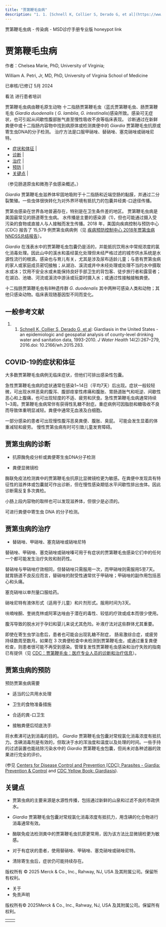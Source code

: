 ```yaml
---
title: "贾第鞭毛虫病"
description: "1. 1. [Schnell K, Collier S, Derado G, et al](https://www.ncbi.nlm.nih.gov/pubmed/27105412): Giardiasis in the United States - an epidemiologic and geospatial analysis of county-level drinking water and sanitation data, 1993-2010. _J Water Health_ 14(2):267–279, 2016.doi: 10.2166/wh.2015.283."
---
```


﻿贾第鞭毛虫病 \- 传染病 \- MSD诊疗手册专业版 honeypot link

# 贾第鞭毛虫病

作者：Chelsea Marie, PhD, University of Virginia;

William A. Petri, Jr, MD, PhD, University of Virginia School of Medicine

已审核/已修订 5月 2024

看法 进行患者培训

贾第鞭毛虫病由鞭毛原生动物 十二指肠贾第鞭毛虫（蓝氏贾第鞭毛虫、肠贾第鞭毛虫 _Giardia duodenalis_ ( _G. lamblia_, _G. intestinalis_)感染所致。感染可无症状，也可引起从间歇性腹部胀气直至慢性吸收不良等临床表现。 诊断通过在新鲜粪便中或十二指肠内容物中找到病原体或检测粪便中的 _Giardia_ 贾第鞭毛虫抗原或寄生虫DNA的分子检测。 治疗方法是口服甲硝唑、替硝唑、塞克硝唑或硝唑尼特。

- [症状和体征](#症状和体征_v1015775_zh) \|
- [诊断](#诊断_v1015780_zh) \|
- [治疗](#治疗_v1015789_zh) \|
- [预防](#预防_v1015802_zh) \|
- [关键点](#关键点_v8932929_zh) \|

（参见肠道原虫和微孢子虫感染概述。）

_Giardia_ 贾第鞭毛虫滋养体牢固地吸附于十二指肠和近端空肠的黏膜，并通过二分裂繁殖。一些虫体很快转化为对外界环境有抵抗力的包囊并经粪-口途径传播。

贾第虫感染在世界各地普遍存在，特别是在卫生条件差的地区。 贾第鞭毛虫病是美国最常见的肠道寄生虫病。 水传播是主要的感染源（1)，但也可能通过摄入受污染的食物或直接人与人接触而发生传播。2018 年，美国向疾病控制与预防中心 (CDC) 报告了 15,579 例贾第虫病病例（见 [疾病预防控制中心 2018年贾第虫病NNDSS总结报告](https://www.cdc.gov/healthywater/surveillance/giardiasis/giardiasis-2018.html)）。

_Giardia_ 在浅表水中的贾第鞭毛虫包囊仍是活的，并能抵抗饮用水中常规浓度的氯化消毒处理。因此山中的溪水和虽经氯化处理但未经严格过滤的城市供水系统是水源性流行的根源。感染也与育儿有关，尤其是涉及尿布适龄儿童；与患有贾第虫病的家人或家庭成员密切接触；从湖泊、溪流或井中未经处理或处理不当的水中摄取水或冰；饮用不安全水或未能保持良好手部卫生的背包客、徒步旅行者和露营者；在湖泊、池塘、河流或溪流中游泳或玩耍时摄入水；或通过性接触接触粪便。

十二指肠贾第鞭毛虫有8种遗传群 _G. duodenalis_ 其中两种可感染人类和动物；其他只感染动物。临床表现随基因型不同而变化。

## 一般参考文献

1. 1. [Schnell K, Collier S, Derado G, et al](https://www.ncbi.nlm.nih.gov/pubmed/27105412): Giardiasis in the United States - an epidemiologic and geospatial analysis of county-level drinking water and sanitation data, 1993-2010. _J Water Health_ 14(2):267–279, 2016.doi: 10.2166/wh.2015.283.


## COVID-19的症状和体征

大多数贾第鞭毛虫病例无临床症状，但他们可排出感染性包囊。

急性贾第鞭毛虫病的症状通常在感染1~14日（平均7天）后出现。症状一般较轻微，可出现水样恶臭的腹泻、腹部痉挛性疼痛和腹胀、胃肠道胀气和呃逆、间歇性恶心和上腹痛，也可出现轻度的不适、疲劳和厌食。急性贾第鞭毛虫病通常持续1~3周。贾第鞭毛虫病常伴有获得性乳糖不耐症。重症病例可因脂肪和糖吸收不良而导致体重明显减轻。粪便中通常无血液及白细胞。

一部分感染的患者可出现慢性腹泻恶臭粪便、腹胀、臭屁。 可能会发生显着的体重减轻和疲劳。 慢性贾第虫病有时可引致儿童发育障碍。

## 贾第虫病的诊断

- 抗原酶免疫分析或粪便寄生虫DNA分子检测

- 粪便显微镜检


酶联免疫法检测粪中的贾第鞭毛虫抗原比显微镜检更为敏感。在粪便中发现具有特征性的滋养体或包囊就可作出诊断，但在慢性感染期低水平间歇性排出虫体。因此诊断需反复多次粪检。

小肠上段内容物的取样也可以发现滋养体，但很少是必须的。

可进行粪便中寄生虫 DNA 的分子检测。

## 贾第虫病的治疗

- 替硝唑、甲硝唑、塞克硝唑或硝唑尼特


替硝唑、甲硝唑、塞克硝唑或硝唑嗪可用于有症状的贾第鞭毛虫感染它们中的任何一个都可能发生治疗失败和耐药性。

替硝唑与甲硝唑疗效相同，但替硝唑只需服用一次，而甲硝唑则需服用5至7天。就胃肠道不良反应而言，替硝唑的耐受性通常优于甲硝唑；甲硝唑的副作用包括恶心和头痛。

塞克硝唑以单剂量口服给药。

硝唑尼特有液体形式（适用于儿童）和片剂形式。服用时间为3天。

呋喃唑酮、奎纳克林或阿苯达唑由于潜在的毒性、较低的疗效或成本而很少使用。

腹泻导致的脱水对于孕妇和婴儿来说尤其危险。补液疗法对这些群体尤其重要。

即使在寄生虫学治愈后，患者也可能会出现乳糖不耐症， 肠易激综合症，或疲劳 持续数周至数月。如果在 3 次粪便检查中未检测到贾第鞭毛虫，或通过重复粪便检查，则患者很可能不再受到感染。管理复发性贾第鞭毛虫感染和治疗失败的指南已有提供（见 [CDC：贾第鞭毛虫：医疗专业人员的诊断和治疗信息](https://www.cdc.gov/parasites/giardia/medical-professionals.html#)）。

## 贾第虫病的预防

预防贾第虫病需要

- 适当的公共用水处理

- 卫生的食物准备措施

- 合适的粪-口卫生

- 接触粪便后彻底洗手


将水煮沸可达到消毒的目的。 _Giardia_ 贾第鞭毛虫包囊对常规氯化消毒浓度有抵抗力。含碘消毒剂是有效的，但取决于水的浑浊度和温度以及处理的时间。一些手持的过滤装置也能祛除污染水中的 _Giardia_ 贾第鞭毛虫包囊，但尚未对各种滤器的效果进行完全的评价。

(参见 [Centers for Disease Control and Prevention \[CDC\]: Parasites - Giardia: Prevention & Control](https://www.cdc.gov/parasites/giardia/prevention-control.html) and [CDC Yellow Book: Giardiasis](https://wwwnc.cdc.gov/travel/yellowbook/2024/infections-diseases/giardiasis)).

## 关键点

- 贾第虫病的主要来源是水源性传播，包括通过新鲜的山泉和过滤不良的市政供水。

- _Giardia_ 贾第鞭毛虫包囊对常规氯化消毒浓度有抵抗力，用含碘的化合物进行消毒通常有效。

- 酶联免疫法检测粪中的贾第鞭毛虫抗原更常用，因为该方法比显微镜检更为敏感。

- 对于有症状的患者，使用替硝唑、甲硝唑、塞克硝唑或硝唑尼特。

- 清除寄生虫后，症状仍可能持续存在。




版权所有 © 2025
Merck & Co., Inc., Rahway, NJ, USA 及其附属公司。保留所有权利。

- 关于
- 免责声明

版权所有© 2025Merck & Co., Inc., Rahway, NJ, USA 及其附属公司。保留所有权利。

|     |     |
| --- | --- |
|  |  |